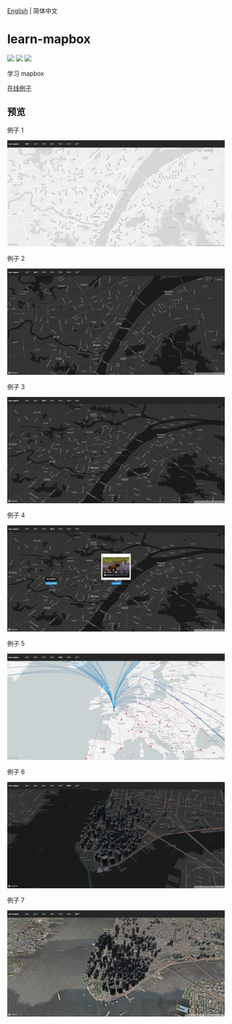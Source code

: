 [English](./README.md) | 简体中文

# learn-mapbox

[![](https://img.shields.io/badge/umi-^2.6.17-ff69b4.svg?style=flat-square)](https://github.com/umijs/umi)
[![](https://img.shields.io/badge/react-^16.8.0-brightgreen.svg?style=flat-square)](https://github.com/facebook/react)
[![](https://img.shields.io/dub/l/vibe-d.svg?style=flat-square)](https://tldrlegal.com/license/mit-license)

学习 mapbox

[在线例子](https://jolly-lichterman-708ee5.netlify.com/)

## 预览

例子 1

![example](./images/TIM截图20190704100155.png)

例子 2

![example](./images/TIM截图20190704100218.png)

例子 3

![example](./images/TIM截图20190704100241.png)

例子 4

![example](./images/TIM截图20190704100309.png)

例子 5

![example](./images/TIM截图20190704100330.png)

例子 6

![example](./images/TIM截图20190704100529.png)

例子 7

![example](./images/TIM截图20190704100700.png)
